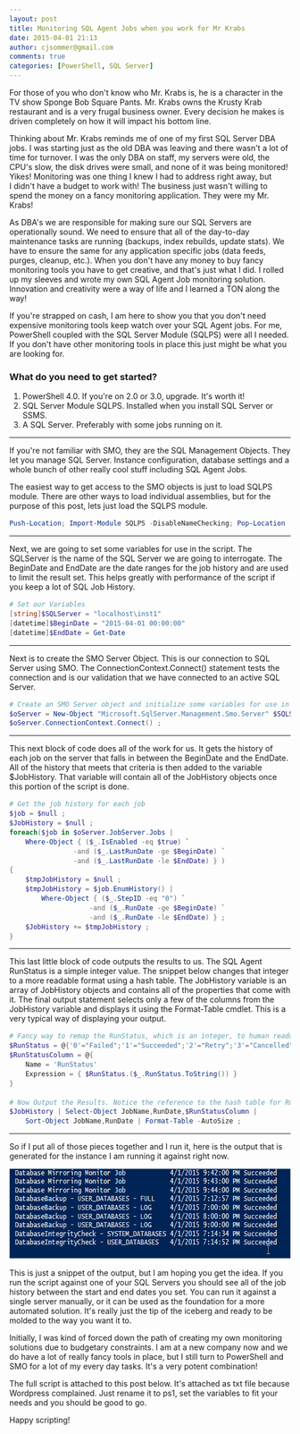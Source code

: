 ```yaml
---
layout: post
title: Monitoring SQL Agent Jobs when you work for Mr Krabs
date: 2015-04-01 21:13
author: cjsommer@gmail.com
comments: true
categories: [PowerShell, SQL Server]
---
```

For those of you who don't know who Mr. Krabs is, he is a character in the TV show Sponge Bob Square Pants. Mr. Krabs owns the Krusty Krab restaurant and is a very frugal business owner. Every decision he makes is driven completely on how it will impact his bottom line.

Thinking about Mr. Krabs reminds me of one of my first SQL Server DBA jobs. I was starting just as the old DBA was leaving and there wasn't a lot of time for turnover. I was the only DBA on staff, my servers were old, the CPU's slow, the disk drives were small, and none of it was being monitored! Yikes! Monitoring was one thing I knew I had to address right away, but I didn't have a budget to work with! The business just wasn't willing to spend the money on a fancy monitoring application. They were my Mr. Krabs!

As DBA's we are responsible for making sure our SQL Servers are operationally sound. We need to ensure that all of the day-to-day maintenance tasks are running (backups, index rebuilds, update stats). We have to ensure the same for any application specific jobs (data feeds, purges, cleanup, etc.). When you don't have any money to buy fancy monitoring tools you have to get creative, and that's just what I did. I rolled up my sleeves and wrote my own SQL Agent Job monitoring solution. Innovation and creativity were a way of life and I learned a TON along the way!

If you're strapped on cash, I am here to show you that you don't need expensive monitoring tools keep watch over your SQL Agent jobs. For me, PowerShell coupled with the SQL Server Module (SQLPS) were all I needed. If you don't have other monitoring tools in place this just might be what you are looking for.
<h3>What do you need to get started?</h3>
<ol>
	<li>PowerShell 4.0. If you're on 2.0 or 3.0, upgrade. It's worth it!</li>
	<li>SQL Server Module SQLPS. Installed when you install SQL Server or SSMS.</li>
	<li>A SQL Server. Preferably with some jobs running on it.</li>
</ol>

<hr />

If you're not familiar with SMO, they are the SQL Management Objects. They let you manage SQL Server. Instance configuration, database settings and a whole bunch of other really cool stuff including SQL Agent Jobs.

The easiest way to get access to the SMO objects is just to load SQLPS module. There are other ways to load individual assemblies, but for the purpose of this post, lets just load the SQLPS module.

```powershell
Push-Location; Import-Module SQLPS -DisableNameChecking; Pop-Location ;
```

<hr />

Next, we are going to set some variables for use in the script. The SQLServer is the name of the SQL Server we are going to interrogate. The BeginDate and EndDate are the date ranges for the job history and are used to limit the result set. This helps greatly with performance of the script if you keep a lot of SQL Job History.

```powershell
# Set our Variables
[string]$SQLServer = "localhost\inst1"
[datetime]$BeginDate = "2015-04-01 00:00:00"
[datetime]$EndDate = Get-Date
```

<hr />

Next is to create the SMO Server Object. This is our connection to SQL Server using SMO. The ConnectionContext.Connect() statement tests the connection and is our validation that we have connected to an active SQL Server.

```powershell
# Create an SMO Server object and initialize some variables for use in the loop
$oServer = New-Object "Microsoft.SqlServer.Management.Smo.Server" $SQLServer ;
$oServer.ConnectionContext.Connect() ;
```

<hr />

This next block of code does all of the work for us. It gets the history of each job on the server that falls in between the BeginDate and the EndDate. All of the history that meets that criteria is then added to the variable $JobHistory. That variable will contain all of the JobHistory objects once this portion of the script is done.

```powershell
# Get the job history for each job
$job = $null ;
$JobHistory = $null ;
foreach($job in $oServer.JobServer.Jobs | 
    Where-Object { ($_.IsEnabled -eq $true) `
                -and ($_.LastRunDate -ge $BeginDate) `
                -and ($_.LastRunDate -le $EndDate) } ) 
{          
    $tmpJobHistory = $null ;
    $tmpJobHistory = $job.EnumHistory() | 
        Where-Object { ($_.StepID -eq "0") `
                    -and ($_.RunDate -ge $BeginDate) `
                    -and ($_.RunDate -le $EndDate) } ;
    $JobHistory += $tmpJobHistory ;
}
```

<hr />

This last little block of code outputs the results to us. The SQL Agent RunStatus is a simple integer value. The snippet below changes that integer to a more readable format using a hash table. The JobHistory variable is an array of JobHistory objects and contains all of the properties that come with it. The final output statement selects only a few of the columns from the JobHistory variable and displays it using the Format-Table cmdlet. This is a very typical way of displaying your output.

```powershell
# Fancy way to remap the RunStatus, which is an integer, to human readable text
$RunStatus = @{'0'="Failed";'1'="Succeeded";'2'="Retry";'3'="Cancelled"}
$RunStatusColumn = @{
    Name = 'RunStatus'
    Expression = { $RunStatus.($_.RunStatus.ToString()) }
}

# Now Output the Results. Notice the reference to the hash table for RunStatus
$JobHistory | Select-Object JobName,RunDate,$RunStatusColumn | 
    Sort-Object JobName,RunDate | Format-Table -AutoSize ;
```

<hr />

So if I put all of those pieces together and I run it, here is the output that is generated for the instance I am running it against right now.

<a href="/img/2015/04/PrtScr.png"><img class="alignnone size-full wp-image-119" src="/img/2015/04/PrtScr.png" alt="PowerShell Output" width="661" height="161" /></a>

This is just a snippet of the output, but I am hoping you get the idea. If you run the script against one of your SQL Servers you should see all of the job history between the start and end dates you set. You can run it against a single server manually, or it can be used as the foundation for a more automated solution. It's really just the tip of the iceberg and ready to be molded to the way you want it to.

Initially, I was kind of forced down the path of creating my own monitoring solutions due to budgetary constraints. I am at a new company now and we do have a lot of really fancy tools in place, but I still turn to PowerShell and SMO for a lot of my every day tasks. It's a very potent combination!

The full script is attached to this post below. It's attached as txt file because Wordpress complained. Just rename it to ps1, set the variables to fit your needs and you should be good to go.

Happy scripting!
